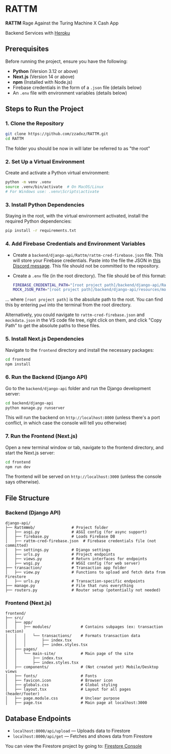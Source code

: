 
# RATTM

**RATTM** Rage Against the Turing Machine X Cash App

Backend Services with [Heroku]([url](https://github.com/jnnchi/rattm-backend))

## Prerequisites

Before running the project, ensure you have the following:
- **Python** (Version 3.12 or above)
- **Next.js** (Version 14 or above)
- **npm** (Installed with Node.js)
- Firebase credentials in the form of a `.json` file (details below)
- An `.env` file with environment variables (details below)

## Steps to Run the Project

### 1. Clone the Repository

```bash
git clone https://github.com/zzadxz/RATTM.git
cd RATTM
```

The folder you should be now in will later be referred to as "the root"

### 2. Set Up a Virtual Environment

Create and activate a Python virtual environment:

```bash
python -m venv .venv
source .venv/bin/activate  # On MacOS/Linux
# For Windows use: .venv\Scripts\activate
```

### 3. Install Python Dependencies

Staying in the root, with the virtual environment activated, install the required Python dependencies:

```bash
pip install -r requirements.txt
```

### 4. Add Firebase Credentials and Environment Variables

- Create a `backend/django-api/Rattm/rattm-cred-firebase.json` file. This will store your Firebase credentials. Paste into the file the JSON in [this Discord message](https://discord.com/channels/1281256285618307082/1283811324018556938/1291457826463678505). This file should not be committed to the repository.

- Create a `.env` file (in the root directory). The file should be of this format:

    ```bash
    FIREBASE_CREDENTIAL_PATH="[root project path]/backend/django-api/RattmWeb/rattm-cred-firebase.json"
    MOCK_JSON_PATH="[root project path]/backend/django-api/resources/mockdata.json"
    ```

... where `[root project path]` is the absolute path to the root. You can find this by entering `pwd` into the terminal from the root directory.

Alternatively, you could navigate to `rattm-cred-firebase.json` and `mockdata.json` in the VS code file tree, right click on them, and click "Copy Path" to get the absolute paths to these files.

### 5. Install Next.js Dependencies

Navigate to the `frontend` directory and install the necessary packages:

```bash
cd frontend
npm install
```

### 6. Run the Backend (Django API)

Go to the `backend/django-api` folder and run the Django development server:

```bash
cd backend/django-api
python manage.py runserver
```

This will run the backend on `http://localhost:8000` (unless there's a port conflict, in which case the console will tell you otherwise)

### 7. Run the Frontend (Next.js)

Open a new terminal window or tab, navigate to the frontend directory, and start the Next.js server:

```bash
cd frontend
npm run dev
```

The frontend will be served on `http://localhost:3000` (unless the console says otherwise).

## File Structure

### Backend (Django API)

```plaintext
django-api/
├── RattmWeb/                # Project folder
│   ├── asgi.py              # ASGI config (for async support)
│   ├── firebase.py          # Loads Firebase DB
│   ├── rattm-cred-firebase.json  # Firebase credentials file (not committed)
│   ├── settings.py          # Django settings
│   ├── urls.py              # Project endpoints
│   ├── views.py             # Return interfaces for endpoints
│   ├── wsgi.py              # WSGI config (for web server)
├── transaction/             # Transaction app folder
│   ├── view.py              # Functions to upload and fetch data from Firestore
│   ├── urls.py              # Transaction-specific endpoints
├── manage.py                # File that runs everything
├── routers.py               # Router setup (potentially not needed)
```

### Frontend (Next.js)

```plaintext
frontend/
├── src/
│   ├── app/
│   │   ├── modules/             # Contains subpages (ex: transaction section)
│   │   │   └── transactions/    # Formats transaction data
│   │   │       ├── index.tsx
│   │   │       ├── index.styles.tsx
│   ├── pages/
│   │   └── main-site/           # Main page of the site
│   │       ├── index.tsx
│   │       ├── index.styles.tsx
│   ├── components/              # (Not created yet) Mobile/Desktop views
│   ├── fonts/                   # Fonts
│   ├── favicon.icon             # Browser icon
│   ├── globals.css              # Global styling
│   ├── layout.tsx               # Layout for all pages (header/footer)
│   ├── page.module.css          # Unclear purpose
│   ├── page.tsx                 # Main page at localhost:3000
```

## Database Endpoints

- `localhost:8000/api/upload` — Uploads data to Firestore
- `localhost:8000/api/get` — Fetches and shows data from Firestore

You can view the Firestore project by going to:
[Firestore Console](https://console.cloud.google.com/firestore/databases/-default-/data/panel/transactions/1LpRig3D7NipgPG67P3O?project=rattm-tli)
